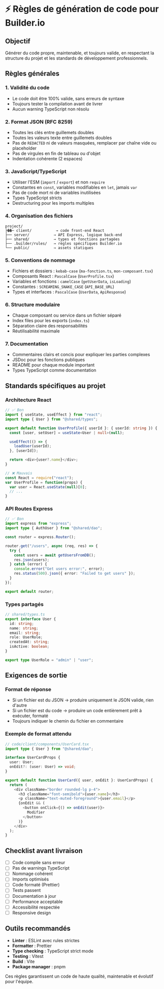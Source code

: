 # ⚡️ Règles de génération de code pour Builder.io

## Objectif

Générer du code propre, maintenable, et toujours valide, en respectant la structure du projet et les standards de développement professionnels.

## Règles générales

### 1. Validité du code

- Le code doit être 100% valide, sans erreurs de syntaxe
- Toujours tester la compilation avant de livrer
- Aucun warning TypeScript non résolu

### 2. Format JSON (RFC 8259)

- Toutes les clés entre guillemets doubles
- Toutes les valeurs texte entre guillemets doubles
- Pas de `REDACTED` ni de valeurs masquées, remplacer par chaîne vide ou placeholder
- Pas de virgules en fin de tableau ou d'objet
- Indentation cohérente (2 espaces)

### 3. JavaScript/TypeScript

- Utiliser l'ESM (`import` / `export`) et non `require`
- Constantes en `const`, variables modifiables en `let`, jamais `var`
- Pas de code mort ni de variables inutilisées
- Types TypeScript stricts
- Destructuring pour les imports multiples

### 4. Organisation des fichiers

```
project/
├��─ client/           → code front-end React
├── server/           → API Express, logique back-end
├── shared/           → types et fonctions partagées
├── .builder/rules/   → règles spécifiques Builder.io
└── public/           → assets statiques
```

### 5. Conventions de nommage

- Fichiers et dossiers : `kebab-case` (`ma-fonction.ts`, `mon-composant.tsx`)
- Composants React : `PascalCase` (`UserProfile.tsx`)
- Variables et fonctions : `camelCase` (`getUserData`, `isLoading`)
- Constantes : `SCREAMING_SNAKE_CASE` (`API_BASE_URL`)
- Types et interfaces : `PascalCase` (`UserData`, `ApiResponse`)

### 6. Structure modulaire

- Chaque composant ou service dans un fichier séparé
- Index files pour les exports (`index.ts`)
- Séparation claire des responsabilités
- Réutilisabilité maximale

### 7. Documentation

- Commentaires clairs et concis pour expliquer les parties complexes
- JSDoc pour les fonctions publiques
- README pour chaque module important
- Types TypeScript comme documentation

## Standards spécifiques au projet

### Architecture React

```typescript
// ✅ Bon
import { useState, useEffect } from "react";
import type { User } from "@shared/types";

export default function UserProfile({ userId }: { userId: string }) {
  const [user, setUser] = useState<User | null>(null);

  useEffect(() => {
    loadUser(userId);
  }, [userId]);

  return <div>{user?.name}</div>;
}

// ❌ Mauvais
const React = require("react");
var UserProfile = function(props) {
  var user = React.useState(null)[0];
  // ...
}
```

### API Routes Express

```typescript
// ✅ Bon
import express from "express";
import type { AuthUser } from "@shared/dao";

const router = express.Router();

router.get("/users", async (req, res) => {
  try {
    const users = await getUsersFromDB();
    res.json(users);
  } catch (error) {
    console.error("Get users error:", error);
    res.status(500).json({ error: "Failed to get users" });
  }
});

export default router;
```

### Types partagés

```typescript
// shared/types.ts
export interface User {
  id: string;
  name: string;
  email: string;
  role: UserRole;
  createdAt: string;
  isActive: boolean;
}

export type UserRole = "admin" | "user";
```

## Exigences de sortie

### Format de réponse

- Si un fichier est du JSON → produire uniquement le JSON valide, rien d'autre
- Si un fichier est du code → produire un code entièrement prêt à exécuter, formaté
- Toujours indiquer le chemin du fichier en commentaire

### Exemple de format attendu

```typescript
// code/client/components/UserCard.tsx
import type { User } from "@shared/dao";

interface UserCardProps {
  user: User;
  onEdit?: (user: User) => void;
}

export default function UserCard({ user, onEdit }: UserCardProps) {
  return (
    <div className="border rounded-lg p-4">
      <h3 className="font-semibold">{user.name}</h3>
      <p className="text-muted-foreground">{user.email}</p>
      {onEdit && (
        <button onClick={() => onEdit(user)}>
          Modifier
        </button>
      )}
    </div>
  );
}
```

## Checklist avant livraison

- [ ] Code compile sans erreur
- [ ] Pas de warnings TypeScript
- [ ] Nommage cohérent
- [ ] Imports optimisés
- [ ] Code formaté (Prettier)
- [ ] Tests passent
- [ ] Documentation à jour
- [ ] Performance acceptable
- [ ] Accessibilité respectée
- [ ] Responsive design

## Outils recommandés

- **Linter** : ESLint avec rules strictes
- **Formatter** : Prettier
- **Type checking** : TypeScript strict mode
- **Testing** : Vitest
- **Build** : Vite
- **Package manager** : pnpm

Ces règles garantissent un code de haute qualité, maintenable et évolutif pour l'équipe.
